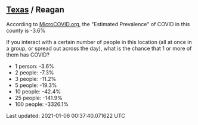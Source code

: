
## [Texas](/united-states/texas) / Reagan

According to [MicroCOVID.org](http://microcovid.org),
the "Estimated Prevalence" of COVID in this county is -3.6%

If you interact with a certain number of people in this location
(all at once in a group, or spread out across the day), what is the chance that
1 or more of them has COVID?

- 1 person: -3.6%
- 2 people: -7.3%
- 3 people: -11.2%
- 5 people: -19.3%
- 10 people: -42.4%
- 25 people: -141.9%
- 100 people: -3326.1%

Last updated: 2021-01-06 00:37:40.071622 UTC
